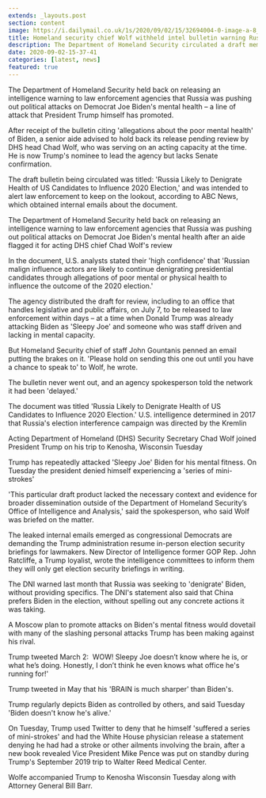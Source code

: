 ```yaml
---
extends: _layouts.post
section: content
image: https://i.dailymail.co.uk/1s/2020/09/02/15/32694004-0-image-a-8_1599056869868.jpg 
title: Homeland security chief Wolf withheld intel bulletin warning Russia plan to smear Biden health 
description: The Department of Homeland Security circulated a draft memo in July titled Russia Likely to Denigrate Health of US Candidates to Influence 2020 Election that never went out. 
date: 2020-09-02-15-37-41 
categories: [latest, news] 
featured: true 
--- 
```

The Department of Homeland Security held back on releasing an intelligence warning to law enforcement agencies that Russia was pushing out political attacks on Democrat Joe Biden's mental health – a line of attack that President Trump himself has promoted.

After receipt of the bulletin citing 'allegations about the poor mental health' of Biden, a senior aide advised to hold back its release pending review by DHS head Chad Wolf, who was serving on an acting capacity at the time. He is now Trump's nominee to lead the agency but lacks Senate confirmation.

The draft bulletin being circulated was titled: 'Russia Likely to Denigrate Health of US Candidates to Influence 2020 Election,' and was intended to alert law enforcement to keep on the lookout, according to ABC News, which obtained internal emails about the document. 

The Department of Homeland Security held back on releasing an intelligence warning to law enforcement agencies that Russia was pushing out political attacks on Democrat Joe Biden's mental health after an aide flagged it for acting DHS chief Chad Wolf's review

In the document, U.S. analysts stated their 'high confidence' that 'Russian malign influence actors are likely to continue denigrating presidential candidates through allegations of poor mental or physical health to influence the outcome of the 2020 election.'

The agency distributed the draft for review, including to an office that handles legislative and public affairs, on July 7, to be released to law enforcement within days – at a time when Donald Trump was already attacking Biden as 'Sleepy Joe' and someone who was staff driven and lacking in mental capacity. 

But Homeland Security chief of staff John Gountanis penned an email putting the brakes on it. 'Please hold on sending this one out until you have a chance to speak to' to Wolf, he wrote. 

The bulletin never went out, and an agency spokesperson told the network it had been 'delayed.'

The document was titled 'Russia Likely to Denigrate Health of US Candidates to Influence 2020 Election.' U.S. intelligence determined in 2017 that Russia's election interference campaign was directed by the Kremlin

Acting Department of Homeland (DHS) Security Secretary Chad Wolf joined President Trump on his trip to Kenosha, Wisconsin Tuesday

Trump has repeatedly attacked 'Sleepy Joe' Biden for his mental fitness. On Tuesday the president denied himself experiencing a 'series of mini-strokes'

'This particular draft product lacked the necessary context and evidence for broader dissemination outside of the Department of Homeland Security’s Office of Intelligence and Analysis,' said the spokesperson, who said Wolf was briefed on the matter.

The leaked internal emails emerged as congressional Democrats are demanding the Trump administration resume in-person election security briefings for lawmakers. New Director of Intelligence former GOP Rep. John Ratcliffe, a Trump loyalist, wrote the intelligence committees to inform them they will only get election security briefings in writing. 

The DNI warned last month that Russia was seeking to 'denigrate' Biden, without providing specifics. The DNI's statement also said that China prefers Biden in the election, without spelling out any concrete actions it was taking.

A Moscow plan to promote attacks on Biden's mental fitness would dovetail with many of the slashing personal attacks Trump has been making against his rival.

Trump tweeted March 2:  WOW! Sleepy Joe doesn’t know where he is, or what he’s doing. Honestly, I don’t think he even knows what office he's running for!'

Trump tweeted in May that his 'BRAIN is much sharper' than Biden's.

Trump regularly depicts Biden as controlled by others, and said Tuesday 'Biden doesn't know he's alive.'

On Tuesday, Trump used Twitter to deny that he himself 'suffered a series of mini-strokes' and had the White House physician release a statement denying he had had a stroke or other ailments involving the brain, after a new book revealed Vice President Mike Pence was put on standby during Trump's September 2019 trip to Walter Reed Medical Center.

Wolfe accompanied Trump to Kenosha Wisconsin Tuesday along with Attorney General Bill Barr.  

